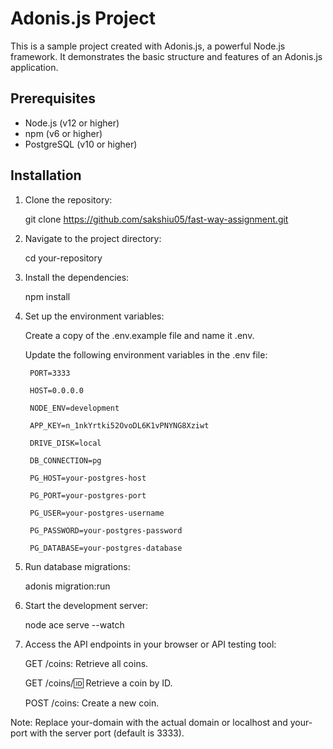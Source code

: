 # Adonis.js Project

This is a sample project created with Adonis.js, a powerful Node.js framework. It demonstrates the basic structure and features of an Adonis.js application.

## Prerequisites

- Node.js (v12 or higher)
- npm (v6 or higher)
- PostgreSQL (v10 or higher)

## Installation

1. Clone the repository:

   git clone https://github.com/sakshiu05/fast-way-assignment.git

2. Navigate to the project directory:
  
   cd your-repository

3. Install the dependencies:

   npm install

4. Set up the environment variables:

      Create a copy of the .env.example file and name it .env.

      Update the following environment variables in the .env file:
       
        PORT=3333

        HOST=0.0.0.0

        NODE_ENV=development

        APP_KEY=n_1nkYrtki52OvoDL6K1vPNYNG8Xziwt

        DRIVE_DISK=local

        DB_CONNECTION=pg

        PG_HOST=your-postgres-host

        PG_PORT=your-postgres-port

        PG_USER=your-postgres-username

        PG_PASSWORD=your-postgres-password

        PG_DATABASE=your-postgres-database
  
  5. Run database migrations:

        adonis migration:run

  6. Start the development server:

        node ace serve --watch

  7. Access the API endpoints in your browser or API testing tool:

        GET /coins: Retrieve all coins.

        GET /coins/:id: Retrieve a coin by ID.

        POST /coins: Create a new coin.

Note: Replace your-domain with the actual domain or localhost and your-port with the server port (default is 3333).
        